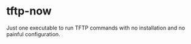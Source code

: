 # tftp-now
Just one executable to run TFTP commands with no installation and no painful configuration.
